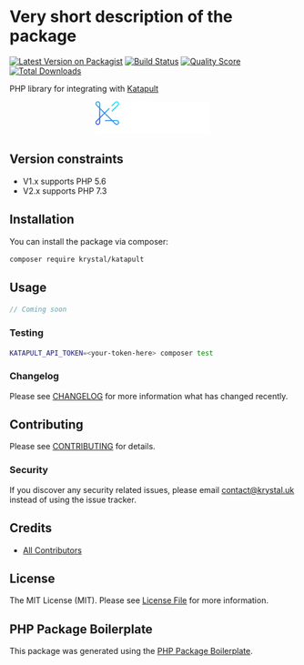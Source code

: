 # Very short description of the package

[![Latest Version on Packagist](https://img.shields.io/packagist/v/krystal/katapult.svg?style=flat-square)](https://packagist.org/packages/krystal/katapult)
[![Build Status](https://img.shields.io/travis/krystal/katapult/master.svg?style=flat-square)](https://travis-ci.org/krystal/katapult)
[![Quality Score](https://img.shields.io/scrutinizer/g/krystal/katapult.svg?style=flat-square)](https://scrutinizer-ci.com/g/krystal/katapult)
[![Total Downloads](https://img.shields.io/packagist/dt/krystal/katapult.svg?style=flat-square)](https://packagist.org/packages/krystal/katapult)

PHP library for integrating with [Katapult](https://katapult.io/)

<p align="center"><img src="./logo_white_strapline.svg" alt="Katapult logo" width="40%" /></p>

## Version constraints
* V1.x supports PHP 5.6
* V2.x supports PHP 7.3

## Installation

You can install the package via composer:

```bash
composer require krystal/katapult
```

## Usage

``` php
// Coming soon
```

### Testing

``` bash
KATAPULT_API_TOKEN=<your-token-here> composer test
```

### Changelog

Please see [CHANGELOG](CHANGELOG.md) for more information what has changed recently.

## Contributing

Please see [CONTRIBUTING](CONTRIBUTING.md) for details.

### Security

If you discover any security related issues, please email contact@krystal.uk instead of using the issue tracker.

## Credits

- [All Contributors](../../contributors)

## License

The MIT License (MIT). Please see [License File](LICENSE.md) for more information.

## PHP Package Boilerplate

This package was generated using the [PHP Package Boilerplate](https://laravelpackageboilerplate.com).
